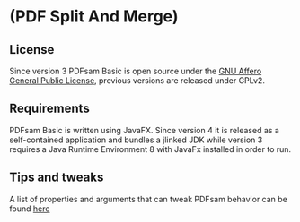 (PDF Split And Merge)
==============================





License
-------------------
Since version 3 PDFsam Basic is open source under the [GNU Affero General Public License], previous versions are released under GPLv2.

Requirements
-------------------
PDFsam Basic is written using JavaFX. Since version 4 it is released as a self-contained application and bundles a jlinked JDK while version 3 requires a Java Runtime Environment 8 with JavaFx installed in order to run.





Tips and tweaks  
------------------
A list of properties and arguments that can tweak PDFsam behavior can be found [here](https://github.com/torakiki/pdfsam/wiki/Properties-and-arguments) 

  [GNU Affero General Public License]: http://www.gnu.org/licenses/agpl-3.0.html

